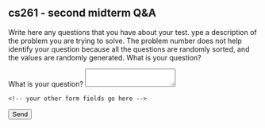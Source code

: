 ## cs261 - second midterm Q&A

Write here any questions that you have about your test.
ype a description of the problem you are trying to solve. The problem number does not help identify your question because all the questions are randomly sorted, and the values are randomly generated. What is your question?

<!-- modify this form HTML and place wherever you want your form -->		

  <form		
   action="https://formspree.io/mrglwqrq"		
   method="POST"		
 >		
		
   <label>		
     What is your question?		
     <textarea name="message"></textarea>		
   </label>		

    <!-- your other form fields go here -->		
   <input type="hidden" name="_replyto" value="dianmante@gmail.com">		
   <input type="hidden" name="_next" value="//datad.github.io/2ndExam/" />		
   <button type="submit">Send</button>		
 </form>

